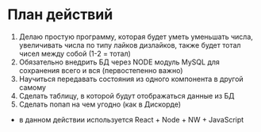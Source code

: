 # План действий

1. Делаю простую программу, которая будет уметь уменьшать числа, увеличивать числа
по типу лайков дизлайков, также будет тотал чисел между собой (1-2 = тотал)
2. Обязательно внедрить БД через NODE модуль MySQL для сохранения всего и вся (первостепенно важно)
3. Научиться передавать состояния из одного компонента в другой самому
4. Сделать таблицу, в которой будут отображаться данные из БД
5. Сделать попап на чем угодно (как в Дискорде)

- в данном действии используется React + Node + NW + JavaScript